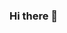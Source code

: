 ### Hi there 👋

<!--

- 🌱 I’m currently learning Python and will learn Java
- 📫 How to reach me: sibeliusj05@gmail.com
- 😄 Pronouns: she/her
- ⚡ Fun fact: Co-President, Co-Founder of Tommy Douglas Secondary Schools Programming Club
              2022 NCWIT Canadian Aspirations in Computing Ontario Affiliate Honourable Mention 
-->
